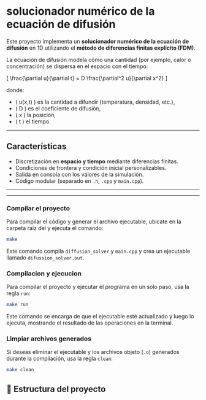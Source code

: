 # **solucionador numérico de la ecuación de difusión**

Este proyecto implementa un **solucionador numérico de la ecuación de difusión** en 1D utilizando el **método de diferencias finitas explícito (FDM)**.  

La ecuación de difusión modela cómo una cantidad (por ejemplo, calor o concentración) se dispersa en el espacio con el tiempo:

\[
\frac{\partial u}{\partial t} = D \frac{\partial^2 u}{\partial x^2}
\]

donde:
- \( u(x,t) \) es la cantidad a difundir (temperatura, densidad, etc.),
- \( D \) es el coeficiente de difusión,
- \( x \) la posición,
- \( t \) el tiempo.

---

##  Características
- Discretización en **espacio y tiempo** mediante diferencias finitas.
- Condiciones de frontera y condición inicial personalizables.
- Salida en consola con los valores de la simulación.
- Código modular (separado en `.h`, `.cpp` y `main.cpp`).

---

---

### Compilar el proyecto

Para compilar el código y generar el archivo ejecutable, ubicate en la carpeta raiz del  y ejecuta el comando:

```bash
make
```

Este comando compila `diffusion_solver` y `main.cpp` y crea un ejecutable llamado `difussion_solver.out`.

### Compilacion y ejecucion

Para compilar el proyecto y ejecutar el programa en un solo paso, usa la regla `run`:

```bash
make run
```

Este comando se encarga de que el ejecutable esté actualizado y luego lo ejecuta, mostrando el resultado de las operaciones en la terminal.

### Limpiar archivos generados

Si deseas eliminar el ejecutable y los archivos objeto (`.o`) generados durante la compilación, usa la regla `clean`:

```bash
make clean
```


## 📂 Estructura del proyecto
